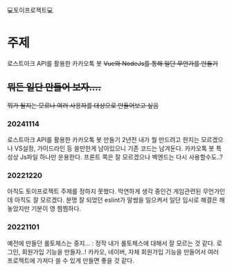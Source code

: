 💻토이프로젝트💻

# 주제
로스트아크 API를 활용한 카카오톡 봇
~~Vue와 NodeJs를 통해 일단 무언가를 만들기~~

## ~~뭐든 일단 만들어 보자....~~
~~뭐가 될지는 모르나 여러 사용자를 대상으로 만들어보고 싶음~~

### 20241114
로스트아크 API를 활용한 카카오톡 봇 만들기
2년전 내가 뭘 만드려고 한지는 모르겠으나 VS설정, 가이드라인 등 쓸만한게 남아있으니 기존 코드는 남겨둔다.
카카오톡 봇 특성상 Js파일 하나만 운용한다.
프론트 쪽은 잘 모르겠으나 벡엔드는 다시 사용할수도..?

### 20221220
아직도 토이프로젝트 주제를 정하지 못했다. 막연하게 생각 중인건 게임관련된 무언가인데 아직도 잘 모르겠다.
분명 잘 되었던 eslint가 말썽을 일으켜서 일단 임시로 해결은 해놓았지만 기분이 영 찜찜하다.

### 20221101
예전에 만들던 롤토체스는 중지... : 정작 내가 롤토체스에 대해서 잘 모르는 것 같다.
로그인, 회원가입 기능을 만들자..!
카카오, 네이버, 자체 회원가입 기능을 만들어서 여러 프로젝트에 가져다 쓸 수 있게 만들면 좋을 것 같다.
